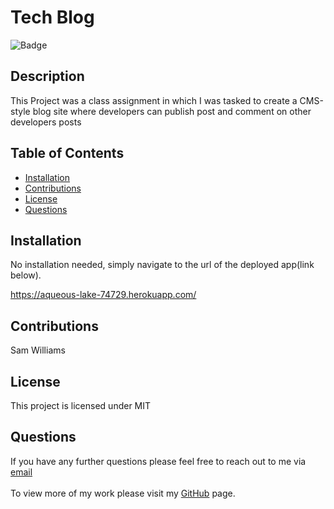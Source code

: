 # Tech Blog
  
  ![Badge](https://img.shields.io/badge/licence-MIT-green)

  ## Description
  This Project was a class assignment in which I was tasked to create a CMS-style blog site where developers can publish post and comment on other developers posts

  ## Table of Contents
  * [Installation](#installation)
  * [Contributions](#contributions)
  * [License](#license)
  * [Questions](#questions)

  ## Installation
  No installation needed, simply navigate to the url of the deployed app(link below).

  https://aqueous-lake-74729.herokuapp.com/


  ## Contributions
  Sam Williams

  
  ## License 
  This project is licensed under MIT 


  ## Questions
  If you have any further questions please feel free to reach out to me via [email](mailto:samwilliams281@gmail.com)  <br>  
  To view more of my work please visit my [GitHub](https://github.com/samw281) page.